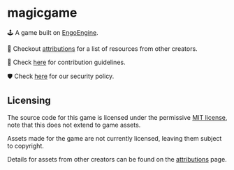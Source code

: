 # magicgame

:joystick: A game built on [EngoEngine](https://github.com/EngoEngine/engo).

:ledger: Checkout [attributions](ATTRIBUTIONS.md) for a list of resources from other creators.

:gift: Check [here](.github/CONTRIBUTING.md) for contribution guidelines.

:shield: Check [here](.github/SECURITY.md) for our security policy.

## Licensing

The source code for this game is licensed under the permissive [MIT license](LICENSE),
note that this does not extend to game assets.

Assets made for the game are not currently licensed, leaving them subject to copyright.

Details for assets from other creators can be found on the [attributions](ATTRIBUTIONS.md) page.
